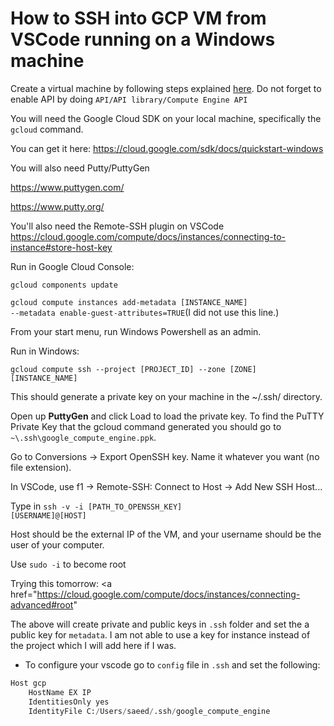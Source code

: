 # How to SSH into GCP VM from VSCode running on a Windows machine

Create a virtual machine by following steps explained [here](https://cloud.google.com/compute/docs/quickstart-linux). Do not forget to enable API by doing `API/API library/Compute Engine API`

You will need the Google Cloud SDK on your local machine, specifically the <code>gcloud</code> command.<br>

You can get it here: <a href="https://cloud.google.com/sdk/docs/quickstart-windows" rel="nofollow">https://cloud.google.com/sdk/docs/quickstart-windows</a><br>

You will also need Putty/PuttyGen<br>

<a href="https://www.puttygen.com/" rel="nofollow">https://www.puttygen.com/</a><br>

<a href="https://www.putty.org/" rel="nofollow">https://www.putty.org/</a><br>

You'll also need the Remote-SSH plugin on VSCode
<a href="https://cloud.google.com/compute/docs/instances/connecting-to-instance#store-host-key" rel="nofollow">https://cloud.google.com/compute/docs/instances/connecting-to-instance#store-host-key</a>

Run in Google Cloud Console:<br>

<code>gcloud components update</code><br>

<code>gcloud compute instances add-metadata [INSTANCE_NAME] --metadata enable-guest-attributes=TRUE</code>(I did not use this line.)

From your start menu, run Windows Powershell as an admin.

Run in Windows:<br>

<code>gcloud compute ssh --project [PROJECT_ID] --zone [ZONE] [INSTANCE_NAME]</code>

This should generate a private key on your machine in the ~/.ssh/ directory.

Open up **PuttyGen** and click Load to load the private key. To find the PuTTY Private Key that the gcloud command generated you should go to `~\.ssh\google_compute_engine.ppk`.

Go to Conversions -&gt; Export OpenSSH key. Name it whatever you want (no file extension).

In VSCode, use f1 -&gt; Remote-SSH: Connect to Host -&gt; Add New SSH Host...<br>

Type in <code>ssh -v -i [PATH_TO_OPENSSH_KEY] [USERNAME]@[HOST]</code>

Host should be the external IP of the VM, and your username should be the user of your computer.

Use <code>sudo -i</code> to become root

Trying this tomorrow: <a href="https://cloud.google.com/compute/docs/instances/connecting-advanced#root" 


The above will create private and public keys in `.ssh` folder and set the a public key for `metadata`. I am not able to use a key for instance instead of the project which I will add here if I was.  
- To configure your vscode go to `config` file in `.ssh` and set the following:
```python
Host gcp
    HostName EX IP
    IdentitiesOnly yes
    IdentityFile C:/Users/saeed/.ssh/google_compute_engine
```
